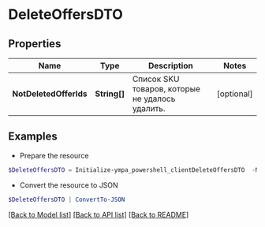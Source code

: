 # DeleteOffersDTO
## Properties

Name | Type | Description | Notes
------------ | ------------- | ------------- | -------------
**NotDeletedOfferIds** | **String[]** | Список SKU товаров, которые не удалось удалить. | [optional] 

## Examples

- Prepare the resource
```powershell
$DeleteOffersDTO = Initialize-ympa_powershell_clientDeleteOffersDTO  -NotDeletedOfferIds null
```

- Convert the resource to JSON
```powershell
$DeleteOffersDTO | ConvertTo-JSON
```

[[Back to Model list]](../README.md#documentation-for-models) [[Back to API list]](../README.md#documentation-for-api-endpoints) [[Back to README]](../README.md)

